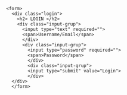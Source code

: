 <!DOCTYPE html>
<html lang="en" dir="ltr">
  <head>
    <meta charset="utf-8">
    <title>Login</title>
    <link rel="stylesheet" href="login.css">
  </head>
  <body>

    <form>
      <div class="login">
        <h2> LOGIN </h2>
        <div class="input-grup">
          <input type="text" required="">
          <span>Username/Email</span>
          </div>
          <div class="input-grup">
            <input type="password" required="">
            <span>Password</span>
            </div>
            <div class="input-grup">
            <input type="submit" value="Login">
            </div>
      </div>
      </form>

  </body>
</html>

